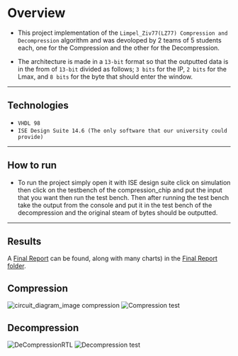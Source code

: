 # Overview

- This project implementation of the `Limpel_Ziv77(LZ77) Compression and Decompression` algorithm and was devoloped by 2 teams of 5 students each, one for the Compression and the other for the Decompression.

- The architecture is made in a `13-bit` format so that the outputted data is in the from of `13-bit` divided as follows; `3 bits` for the IP, `2 bits` for the Lmax, and `8 bits` for the byte that should enter the window.

---

## Technologies

- `VHDL 98`
- `ISE Design Suite 14.6 (The only software that our university could provide)` 

---

## How to run

- To run the project simply open it with ISE design suite click on simulation then click on the testbench of the compression_chip and put the input that you want then run the test bench. Then after running the test bench take the output from the console and put it in the test bench of the decompression and the original steam of bytes should be outputted.

---

## Results

A [Final Report](https://github.com/AbduEhab/LZ77-VHDL/blob/main/FINAL_REPORT/DSD%20ProJect%20Report.pdf) can be found, along with many charts) in the [Final Report folder](https://github.com/AbduEhab/LZ77-VHDL/tree/main/FINAL_REPORT).

## Compression

![circuit_diagram_image compression](https://github.com/AbduEhab/LZ77-VHDL/blob/main/FINAL_REPORT/circuit_diagram_image%20compression.png)
![Compression test](https://github.com/AbduEhab/LZ77-VHDL/blob/main/FINAL_REPORT/testbenchcompression.PNG)

## Decompression

![DeCompressionRTL](https://github.com/AbduEhab/LZ77-VHDL/blob/main/FINAL_REPORT/DeCompressionRTL.PNG)
![Decompression test](https://github.com/AbduEhab/LZ77-VHDL/blob/main/FINAL_REPORT/Decompressiontestbench.PNG)
